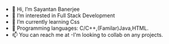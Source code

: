 - 👋 Hi, I’m Sayantan Banerjee
- 👀 I’m interested in Full Stack Development
- 🌱 I’m currently learning Css
- 💞️ Programming languages: C/C++,(Familar)Java,HTML.
- 📫 You can reach me at 
-I'm looking to collab on any projects.

<!---
GH0st222/GH0st222 is a ✨ special ✨ repository because its `README.md` (this file) appears on your GitHub profile.
You can click the Preview link to take a look at your changes.
--->
